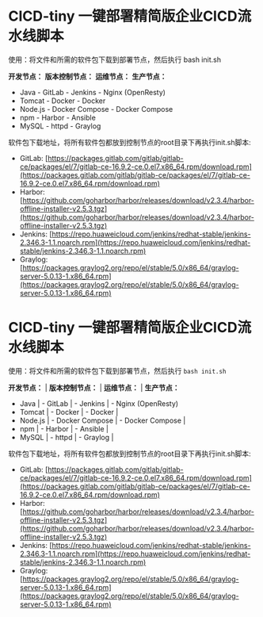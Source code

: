 # CICD-tiny 一键部署精简版企业CICD流水线脚本

使用：将文件和所需的软件包下载到部署节点，然后执行 bash init.sh

**开发节点：**      **版本控制节点：**      **运维节点：**      **生产节点：**
- Java              - GitLab                 - Jenkins           - Nginx (OpenResty)
- Tomcat            - Docker                 - Docker
- Node.js           - Docker Compose         - Docker Compose
- npm               - Harbor                 - Ansible
- MySQL             - httpd                  - Graylog

软件包下载地址，将所有软件包都放到控制节点的root目录下再执行init.sh脚本:
- GitLab: [https://packages.gitlab.com/gitlab/gitlab-ce/packages/el/7/gitlab-ce-16.9.2-ce.0.el7.x86_64.rpm/download.rpm](https://packages.gitlab.com/gitlab/gitlab-ce/packages/el/7/gitlab-ce-16.9.2-ce.0.el7.x86_64.rpm/download.rpm)
- Harbor: [https://github.com/goharbor/harbor/releases/download/v2.3.4/harbor-offline-installer-v2.5.3.tgz](https://github.com/goharbor/harbor/releases/download/v2.3.4/harbor-offline-installer-v2.5.3.tgz)
- Jenkins: [https://repo.huaweicloud.com/jenkins/redhat-stable/jenkins-2.346.3-1.1.noarch.rpm](https://repo.huaweicloud.com/jenkins/redhat-stable/jenkins-2.346.3-1.1.noarch.rpm)
- Graylog: [https://packages.graylog2.org/repo/el/stable/5.0/x86_64/graylog-server-5.0.13-1.x86_64.rpm](https://packages.graylog2.org/repo/el/stable/5.0/x86_64/graylog-server-5.0.13-1.x86_64.rpm)










# CICD-tiny 一键部署精简版企业CICD流水线脚本

使用：将文件和所需的软件包下载到部署节点，然后执行 `bash init.sh`

**开发节点：**   | **版本控制节点：** | **运维节点：** | **生产节点：**
- Java            | - GitLab             | - Jenkins     | - Nginx (OpenResty)
- Tomcat          | - Docker             | - Docker      | 
- Node.js         | - Docker Compose     | - Docker Compose |
- npm             | - Harbor             | - Ansible     |
- MySQL           | - httpd              | - Graylog     |

软件包下载地址，将所有软件包都放到控制节点的root目录下再执行init.sh脚本:
- GitLab: [https://packages.gitlab.com/gitlab/gitlab-ce/packages/el/7/gitlab-ce-16.9.2-ce.0.el7.x86_64.rpm/download.rpm](https://packages.gitlab.com/gitlab/gitlab-ce/packages/el/7/gitlab-ce-16.9.2-ce.0.el7.x86_64.rpm/download.rpm)
- Harbor: [https://github.com/goharbor/harbor/releases/download/v2.3.4/harbor-offline-installer-v2.5.3.tgz](https://github.com/goharbor/harbor/releases/download/v2.3.4/harbor-offline-installer-v2.5.3.tgz)
- Jenkins: [https://repo.huaweicloud.com/jenkins/redhat-stable/jenkins-2.346.3-1.1.noarch.rpm](https://repo.huaweicloud.com/jenkins/redhat-stable/jenkins-2.346.3-1.1.noarch.rpm)
- Graylog: [https://packages.graylog2.org/repo/el/stable/5.0/x86_64/graylog-server-5.0.13-1.x86_64.rpm](https://packages.graylog2.org/repo/el/stable/5.0/x86_64/graylog-server-5.0.13-1.x86_64.rpm)
